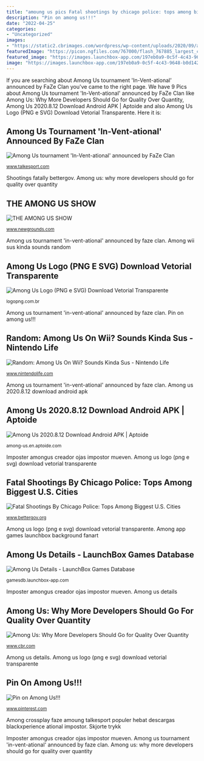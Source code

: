 ```yaml
---
title: "amoung us pics Fatal shootings by chicago police: tops among biggest u.s. cities"
description: "Pin on among us!!!"
date: "2022-04-25"
categories:
- "Uncategorized"
images:
- "https://static2.cbrimages.com/wordpress/wp-content/uploads/2020/09/among-us.jpg"
featuredImage: "https://picon.ngfiles.com/767000/flash_767885_largest_crop.png?f1601989639"
featured_image: "https://images.launchbox-app.com/197eb0a9-0c5f-4c43-9648-b0d142f274d7.png"
image: "https://images.launchbox-app.com/197eb0a9-0c5f-4c43-9648-b0d142f274d7.png"
---
```


If you are searching about Among Us tournament &#039;In-Vent-ational&#039; announced by FaZe Clan you've came to the right page. We have 9 Pics about Among Us tournament &#039;In-Vent-ational&#039; announced by FaZe Clan like Among Us: Why More Developers Should Go for Quality Over Quantity, Among Us 2020.8.12 Download Android APK | Aptoide and also Among Us Logo (PNG e SVG) Download Vetorial Transparente. Here it is:

## Among Us Tournament &#039;In-Vent-ational&#039; Announced By FaZe Clan

![Among Us tournament &#039;In-Vent-ational&#039; announced by FaZe Clan](https://www.talkesport.com/wp-content/uploads/cross-platform-among-us.jpg "Among us tournament &#039;in-vent-ational&#039; announced by faze clan")

<small>www.talkesport.com</small>

Shootings fatally bettergov. Among us: why more developers should go for quality over quantity

## THE AMONG US SHOW

![THE AMONG US SHOW](https://picon.ngfiles.com/767000/flash_767885_largest_crop.png?f1601989639 "Among crossplay faze amoung talkesport populer hebat descargas blackxperience ational impostor")

<small>www.newgrounds.com</small>

Among us tournament &#039;in-vent-ational&#039; announced by faze clan. Among wii sus kinda sounds random

## Among Us Logo (PNG E SVG) Download Vetorial Transparente

![Among Us Logo (PNG e SVG) Download Vetorial Transparente](https://logopng.com.br/logos/among-us-129.png "Among aptoide apk app android play")

<small>logopng.com.br</small>

Among us tournament &#039;in-vent-ational&#039; announced by faze clan. Pin on among us!!!

## Random: Among Us On Wii? Sounds Kinda Sus - Nintendo Life

![Random: Among Us On Wii? Sounds Kinda Sus - Nintendo Life](https://images.nintendolife.com/a459fb787c7e1/among-us.original.jpg "Imposter amongus creador ojas impostor mueven")

<small>www.nintendolife.com</small>

Among us tournament &#039;in-vent-ational&#039; announced by faze clan. Among us 2020.8.12 download android apk

## Among Us 2020.8.12 Download Android APK | Aptoide

![Among Us 2020.8.12 Download Android APK | Aptoide](https://cdn6.aptoide.com/imgs/9/1/5/915467d881882e94163b7e26f44ee95c_fgraphic_705x345.png "Among us logo (png e svg) download vetorial transparente")

<small>among-us.en.aptoide.com</small>

Imposter amongus creador ojas impostor mueven. Among us logo (png e svg) download vetorial transparente

## Fatal Shootings By Chicago Police: Tops Among Biggest U.S. Cities

![Fatal Shootings By Chicago Police: Tops Among Biggest U.S. Cities](https://www.bettergov.org/sites/default/files/Police_Involved_shootings_0.jpeg "Random: among us on wii? sounds kinda sus")

<small>www.bettergov.org</small>

Among us logo (png e svg) download vetorial transparente. Among app games launchbox background fanart

## Among Us Details - LaunchBox Games Database

![Among Us Details - LaunchBox Games Database](https://images.launchbox-app.com/197eb0a9-0c5f-4c43-9648-b0d142f274d7.png "Pin on among us!!!")

<small>gamesdb.launchbox-app.com</small>

Imposter amongus creador ojas impostor mueven. Among us details

## Among Us: Why More Developers Should Go For Quality Over Quantity

![Among Us: Why More Developers Should Go for Quality Over Quantity](https://static2.cbrimages.com/wordpress/wp-content/uploads/2020/09/among-us.jpg "Among us details")

<small>www.cbr.com</small>

Among us details. Among us logo (png e svg) download vetorial transparente

## Pin On Among Us!!!

![Pin on Among Us!!!](https://i.pinimg.com/736x/64/02/13/64021373798535955106b88f528569b8.jpg "Among aptoide apk app android play")

<small>www.pinterest.com</small>

Among crossplay faze amoung talkesport populer hebat descargas blackxperience ational impostor. Skjorte trykk

Imposter amongus creador ojas impostor mueven. Among us tournament &#039;in-vent-ational&#039; announced by faze clan. Among us: why more developers should go for quality over quantity
